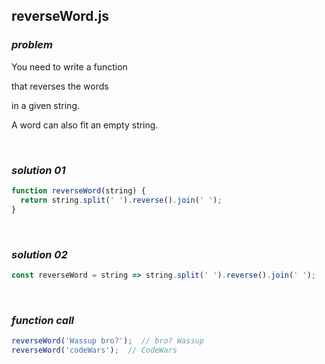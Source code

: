 ## reverseWord.js

### ***problem***

You need to write a function

that reverses the words

in a given string.

A word can also fit an empty string.

<br>

### ***solution 01*** 

```javascript
function reverseWord(string) {
  return string.split(' ').reverse().join(' ');
}
```

<br>

### ***solution 02***

```javascript
const reverseWord = string => string.split(' ').reverse().join(' ');
```

<br>

### ***function call***

```javascript
reverseWord('Wassup bro?');  // bro? Wassup
reverseWord('codeWars');  // CodeWars
```

